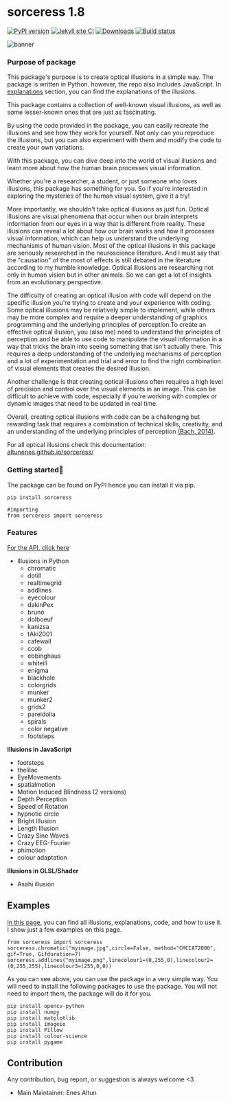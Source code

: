 # sorceress 1.8

[![PyPI version](https://badge.fury.io/py/sorceress.svg)](https://badge.fury.io/py/sorceress) [![Jekyll site CI](https://github.com/altunenes/sorceress/actions/workflows/jekyll.yml/badge.svg)](https://github.com/altunenes/sorceress/actions/workflows/jekyll.yml)
[![Downloads](https://pepy.tech/badge/sorceress)](https://pepy.tech/project/sorceress)
[![Build status](https://ci.appveyor.com/api/projects/status/71rohei2h9q6ru0s?svg=true)](https://ci.appveyor.com/project/altunenes/sorceress)


![banner](https://user-images.githubusercontent.com/54986652/227795451-aa41dcb1-3a87-4142-91ff-69a275bed8f8.png)


### Purpose of package

This package's purpose is to create optical illusions in a simple way. The package is written in Python. however, the repo also includes JavaScript.  In [explanations](https://altunenes.github.io/sorceress/explanations%20of%20illusions/) section, you can find the explanations of the illusions.

This package contains a collection of well-known visual illusions, as well as some lesser-known ones that are just as fascinating.

By using the code provided in the package, you can easily recreate the illusions and see how they work for yourself.
Not only can you reproduce the illusions, but you can also experiment with them and modify the code to create your own variations.

With this package, you can dive deep into the world of visual illusions and learn more about how the human brain processes visual information.

Whether you're a researcher, a student, or just someone who loves illusions, this package has something for you. So if you're interested in exploring the mysteries of the human visual system, give it a try!

More importantly, we shouldn't take optical illusions as just fun. Optical illusions are visual phenomena that occur when our brain interprets information from our eyes in a way that is different from reality. These illusions can reveal a lot about how our brain works and how it processes visual information, which can help us understand the underlying mechanisms of human vision. Most of the optical illusions in this package are seriously researched in the neuroscience literature. And I must say that the "causation" of the most of effects is still debated in the literature according to my humble knowledge. Optical illusions are researching not only in human vision but in other animals. So we can get a lot of insights from an evolutionary perspective.

The difficulty of creating an optical illusion with code will depend on the specific illusion you're trying to create and your experience with coding. Some optical illusions may be relatively simple to implement, while others may be more complex and require a deeper understanding of graphics programming and the underlying principles of perception.To create an effective optical illusion, you (also me) need to understand the principles of perception and be able to use code to manipulate the visual information in a way that tricks the brain into seeing something that isn't actually there. This requires a deep understanding of the underlying mechanisms of perception and a lot of experimentation and trial and error to find the right combination of visual elements that creates the desired illusion.

Another challenge is that creating optical illusions often requires a high level of precision and control over the visual elements in an image. This can be difficult to achieve with code, especially if you're working with complex or dynamic images that need to be updated in real time.

Overall, creating optical illusions with code can be a challenging but rewarding task that requires a combination of technical skills, creativity, and an understanding of the underlying principles of perception  [(Bach, 2014)](https://pubmed.ncbi.nlm.nih.gov/25420328/).

For all optical illusions check this documentation: [altunenes.github.io/sorceress/](https://altunenes.github.io/sorceress/)

### Getting started🚀️

The package can be found on PyPI hence you can install it via pip.

```
pip install sorceress
```

```
#importing
from sorceress import sorceress
```

### Features

[For the API, click here](https://altunenes.github.io/sorceress/api_reference/)

+ Illusions in Python
  - chromatic
  - dotill
  - realtimegrid
  - addlines
  - eyecolour
  - dakinPex
  - bruno
  - dolboeuf
  - kanizsa
  - tAki2001
  - cafewall
  - ccob
  - ebbinghaus
  - whiteill
  - enigma
  - blackhole
  - colorgrids
  - munker
  - munker2
  - grids2
  - pareidolia
  - spirals
  - color negative
  - footsteps
  

 **Illusions in JavaScript**

  - footsteps
  - thelilac
  - EyeMovements
  - spatialmotion
  - Motion Induced Blindness (2 versions)
  - Depth Perception
  - Speed of Rotation
  - hypnotic circle
  - Bright Illusion
  - Length Illusion
  - Crazy Sine Waves
  - Crazy EEG-Fourier
  - phimotion
  - colour adaptation
    
   **Illusions in GLSL/Shader**
   - Asahi illusion

  
## Examples

[In this page](https://altunenes.github.io/sorceress/explanations%20of%20illusions/), you can find all illusions, explanations, code, and how to use it. I show just a few examples on this page.

```
from sorceress import sorceress
sorceress.chromatic("myimage.jpg",circle=False, method="CMCCAT2000", gif=True, Gifduration=7)
sorceress.addlines("myimage.png",linecolour1=(0,255,0),linecolour2=(0,255,255),linecolour3=(255,0,0))
```

As you can see above, you can use the package in a very simple way. You will need to install the following packages to use the package. You will not need to import them, the package will do it for you.

```
pip install opencv-python
pip install numpy
pip install matplotlib
pip install imageio
pip install Pillow
pip install colour-science
pip install pygame
```

## Contribution

Any contribution, bug report, or suggestion is always welcome <3

+ Main Maintainer: Enes Altun
